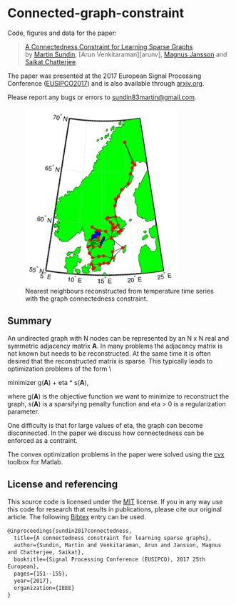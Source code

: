 # Connected-graph-constraint
Code, figures and data for the paper:

> [A Connectedness Constraint for Learning Sparse Graphs][arxiv] \
by [Martin Sundin][masundi], [Arun Venkitaraman][arunv], [Magnus Jansson][mjansson] and [Saikat Chatterjee][saikat].

The paper was presented at the 2017 European Signal Processing Conference ([EUSIPCO2017][eusipco]) and is also available through [arxiv.org][arxiv].

Please report any bugs or errors to <sundin83martin@gmail.com>.


<figure>
<img src="figures/sweden_map_withconstraint.png" height=400></img>
<br>
<caption>Nearest neighbours reconstructed from temperature time series with the graph connectedness constraint.</caption>
</figure>

## Summary
An undirected graph with N nodes can be represented by an N x N real and symmetric adjacency matrix **A**. In many problems the adjacency matrix is not known but needs to be reconstructed. At the same time it is often desired that the reconstructed matrix is sparse. This typically leads to optimization problems of the form \

minimizer g(**A**) + eta * s(**A**),

where g(**A**) is the objective function we want to minimize to reconstruct the graph, s(**A**) is a sparsifying penalty function and eta > 0 is a regularization parameter.

One difficulty is that for large values of eta, the graph can become disconnected. In the paper we discuss how connectedness can be enforced as a contraint.

The convex optimization problems in the paper were solved using the [cvx][cvx] toolbox for Matlab.

## License and referencing
This source code is licensed under the [MIT][mit] license. If you in any way use this code for research that results in publications, please cite our original article. The following [Bibtex][bibtex] entry can be used.

```
@inproceedings{sundin2017connectedness,
  title={A connectedness constraint for learning sparse graphs},
  author={Sundin, Martin and Venkitaraman, Arun and Jansson, Magnus and Chatterjee, Saikat},
  booktitle={Signal Processing Conference (EUSIPCO), 2017 25th European},
  pages={151--155},
  year={2017},
  organization={IEEE}
}
```

[masundi]: https://www.kth.se/profile/masundi/
[saikat]: https://www.kth.se/profile/sach/
[mjansson]: https://www.kth.se/profile/janssonm/
[arxiv]: https://arxiv.org/abs/1708.09021
[mit]: http://choosealicense.com/licenses/mit
[bibtex]: http://www.bibtex.org/
[cvx]: http://cvxr.com/cvx/
[eusipco]: https://www.eusipco2017.org/